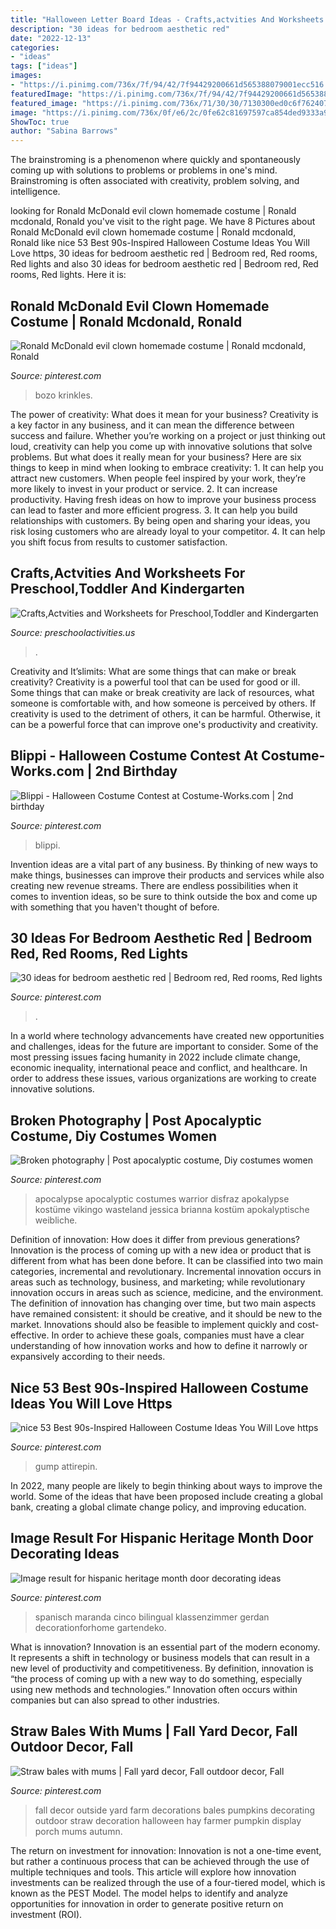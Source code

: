 ```yaml
---
title: "Halloween Letter Board Ideas - Crafts,actvities And Worksheets For Preschool,toddler And Kindergarten"
description: "30 ideas for bedroom aesthetic red"
date: "2022-12-13"
categories:
- "ideas"
tags: ["ideas"]
images:
- "https://i.pinimg.com/736x/7f/94/42/7f94429200661d565388079001ecc516.jpg"
featuredImage: "https://i.pinimg.com/736x/7f/94/42/7f94429200661d565388079001ecc516.jpg"
featured_image: "https://i.pinimg.com/736x/71/30/30/7130300ed0c6f76240766f75abce7acb.jpg"
image: "https://i.pinimg.com/736x/0f/e6/2c/0fe62c81697597ca854ded9333a917b2.jpg"
ShowToc: true
author: "Sabina Barrows"
---
```



The brainstroming is a phenomenon where quickly and spontaneously coming up with solutions to problems or problems in one's mind. Brainstroming is often associated with creativity, problem solving, and intelligence.

	

		
looking for Ronald McDonald evil clown homemade costume | Ronald mcdonald, Ronald you've visit to the right page. We have 8 Pictures about Ronald McDonald evil clown homemade costume | Ronald mcdonald, Ronald like nice 53 Best 90s-Inspired Halloween Costume Ideas You Will Love https, 30 ideas for bedroom aesthetic red | Bedroom red, Red rooms, Red lights and also 30 ideas for bedroom aesthetic red | Bedroom red, Red rooms, Red lights. Here it is:
		
    
## Ronald McDonald Evil Clown Homemade Costume | Ronald Mcdonald, Ronald

<img loading=lazy src="https://i.pinimg.com/736x/7f/94/42/7f94429200661d565388079001ecc516.jpg" onerror="this.onerror=null;this.src='https://tse4.mm.bing.net/th?id=OIP.KtvLhR-1rCOUAXno8VkU3gAAAA&amp;pid=15.1';" alt="Ronald McDonald evil clown homemade costume | Ronald mcdonald, Ronald">

_Source: pinterest.com_

>bozo krinkles. 

	

The power of creativity: What does it mean for your business?
Creativity is a key factor in any business, and it can mean the difference between success and failure. Whether you’re working on a project or just thinking out loud, creativity can help you come up with innovative solutions that solve problems. But what does it really mean for your business? Here are six things to keep in mind when looking to embrace creativity: 1. It can help you attract new customers. When people feel inspired by your work, they’re more likely to invest in your product or service. 2. It can increase productivity. Having fresh ideas on how to improve your business process can lead to faster and more efficient progress. 3. It can help you build relationships with customers. By being open and sharing your ideas, you risk losing customers who are already loyal to your competitor. 4. It can help you shift focus from results to customer satisfaction.

    
## Crafts,Actvities And Worksheets For Preschool,Toddler And Kindergarten

<img loading=lazy src="https://www.preschoolactivities.us/wp-content/uploads/2015/10/Halloween-classroom-door-decoration.jpg" onerror="this.onerror=null;this.src='https://tse4.mm.bing.net/th?id=OIP.UI7HOZrce3hO2L2r2kZ7wwHaJ3&amp;pid=15.1';" alt="Crafts,Actvities and Worksheets for Preschool,Toddler and Kindergarten">

_Source: preschoolactivities.us_

>. 

	

Creativity and It’slimits: What are some things that can make or break creativity?
Creativity is a powerful tool that can be used for good or ill. Some things that can make or break creativity are lack of resources, what someone is comfortable with, and how someone is perceived by others. If creativity is used to the detriment of others, it can be harmful. Otherwise, it can be a powerful force that can improve one's productivity and creativity.

    
## Blippi - Halloween Costume Contest At Costume-Works.com | 2nd Birthday

<img loading=lazy src="https://i.pinimg.com/736x/ec/5a/84/ec5a840fab4dc5500b698d87bdba7f8a.jpg" onerror="this.onerror=null;this.src='https://tse1.mm.bing.net/th?id=OIP.3Q2ZwyxZrFt4wEb9xa_7yQHaOY&amp;pid=15.1';" alt="Blippi - Halloween Costume Contest at Costume-Works.com | 2nd birthday">

_Source: pinterest.com_

>blippi. 

	

Invention ideas are a vital part of any business. By thinking of new ways to make things, businesses can improve their products and services while also creating new revenue streams. There are endless possibilities when it comes to invention ideas, so be sure to think outside the box and come up with something that you haven't thought of before.

    
## 30 Ideas For Bedroom Aesthetic Red | Bedroom Red, Red Rooms, Red Lights

<img loading=lazy src="https://i.pinimg.com/736x/1a/c8/65/1ac8653f313faa8f3e42b69321431dec.jpg" onerror="this.onerror=null;this.src='https://tse4.mm.bing.net/th?id=OIP.TcJoOThM0iHgKuiPqrejpAAAAA&amp;pid=15.1';" alt="30 ideas for bedroom aesthetic red | Bedroom red, Red rooms, Red lights">

_Source: pinterest.com_

>. 

	

In a world where technology advancements have created new opportunities and challenges, ideas for the future are important to consider. Some of the most pressing issues facing humanity in 2022 include climate change, economic inequality, international peace and conflict, and healthcare. In order to address these issues, various organizations are working to create innovative solutions.

    
## Broken Photography | Post Apocalyptic Costume, Diy Costumes Women

<img loading=lazy src="https://i.pinimg.com/736x/16/b1/23/16b1234c82134549815466eb395ce569.jpg" onerror="this.onerror=null;this.src='https://tse2.mm.bing.net/th?id=OIP.f-exTqar0ubV9p3jUUnBJQHaLL&amp;pid=15.1';" alt="Broken photography | Post apocalyptic costume, Diy costumes women">

_Source: pinterest.com_

>apocalypse apocalyptic costumes warrior disfraz apokalypse kostüme vikingo wasteland jessica brianna kostüm apokalyptische weibliche. 

	

Definition of innovation: How does it differ from previous generations?
Innovation is the process of coming up with a new idea or product that is different from what has been done before. It can be classified into two main categories, incremental and revolutionary. Incremental innovation occurs in areas such as technology, business, and marketing; while revolutionary innovation occurs in areas such as science, medicine, and the environment. 
The definition of innovation has changing over time, but two main aspects have remained consistent: it should be creative, and it should be new to the market. Innovations should also be feasible to implement quickly and cost-effective. In order to achieve these goals, companies must have a clear understanding of how innovation works and how to define it narrowly or expansively according to their needs.

    
## Nice 53 Best 90s-Inspired Halloween Costume Ideas You Will Love Https

<img loading=lazy src="https://i.pinimg.com/736x/0f/e6/2c/0fe62c81697597ca854ded9333a917b2.jpg" onerror="this.onerror=null;this.src='https://tse2.mm.bing.net/th?id=OIP.HySVCr3r8Dxyw8joWK2ozQHaLH&amp;pid=15.1';" alt="nice 53 Best 90s-Inspired Halloween Costume Ideas You Will Love https">

_Source: pinterest.com_

>gump attirepin. 

	

In 2022, many people are likely to begin thinking about ways to improve the world. Some of the ideas that have been proposed include creating a global bank, creating a global climate change policy, and improving education.

    
## Image Result For Hispanic Heritage Month Door Decorating Ideas

<img loading=lazy src="https://i.pinimg.com/736x/71/30/30/7130300ed0c6f76240766f75abce7acb.jpg" onerror="this.onerror=null;this.src='https://tse3.mm.bing.net/th?id=OIP.nd7Ptha6rCxMnMRW4-8JzgHaNd&amp;pid=15.1';" alt="Image result for hispanic heritage month door decorating ideas">

_Source: pinterest.com_

>spanisch maranda cinco bilingual klassenzimmer gerdan decorationforhome gartendeko. 

	

What is innovation?
Innovation is an essential part of the modern economy. It represents a shift in technology or business models that can result in a new level of productivity and competitiveness. By definition, innovation is “the process of coming up with a new way to do something, especially using new methods and technologies.” Innovation often occurs within companies but can also spread to other industries.

    
## Straw Bales With Mums | Fall Yard Decor, Fall Outdoor Decor, Fall

<img loading=lazy src="https://i.pinimg.com/736x/e9/7a/d0/e97ad0d684e64f8e233548eb5a3deb7c--fall-yard-decor-outside-fall-decorations.jpg" onerror="this.onerror=null;this.src='https://tse4.mm.bing.net/th?id=OIP.xOw5UJf8TCjqRlcyP5YLVQAAAA&amp;pid=15.1';" alt="Straw bales with mums | Fall yard decor, Fall outdoor decor, Fall">

_Source: pinterest.com_

>fall decor outside yard farm decorations bales pumpkins decorating outdoor straw decoration halloween hay farmer pumpkin display porch mums autumn. 

	

The return on investment for innovation:
Innovation is not a one-time event, but rather a continuous process that can be achieved through the use of multiple techniques and tools. This article will explore how innovation investments can be realized through the use of a four-tiered model, which is known as the PEST Model. The model helps to identify and analyze opportunities for innovation in order to generate positive return on investment (ROI).

